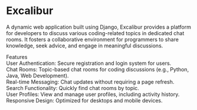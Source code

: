 # Excalibur
A dynamic web application built using Django, Excalibur provides a platform for developers to discuss various coding-related topics in dedicated chat rooms. It fosters a collaborative environment for programmers to share knowledge, seek advice, and engage in meaningful discussions.

Features  
User Authentication: Secure registration and login system for users.  
Chat Rooms: Topic-based chat rooms for coding discussions (e.g., Python, Java, Web Development).  
Real-time Messaging: Chat updates without requiring a page refresh.  
Search Functionality: Quickly find chat rooms by topic.  
User Profiles: View and manage user profiles, including activity history.  
Responsive Design: Optimized for desktops and mobile devices.  

